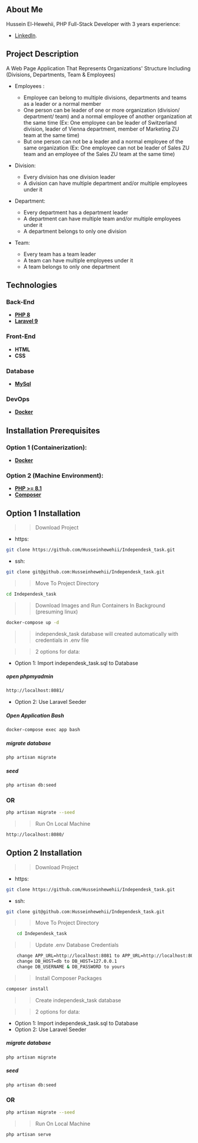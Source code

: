 
## About Me

Hussein El-Hewehii, PHP Full-Stack Developer with 3 years experience:

- [LinkedIn](https://www.linkedin.com/in/hussein-el-hewehii-768b5a113/).

## Project Description

A Web Page Application That Represents Organizations' Structure Including (Divisions, Departments, Team & Employees)
- Employees : 
    -   Employee can belong to multiple divisions, departments and teams as a leader or a normal member 
    -   One person can be leader of one or more organization (division/ department/ team) and a normal employee of another organization at the same time (Ex: One employee can be leader of Switzerland division, leader of Vienna department, member of Marketing ZU team at the same time)
    -   But one person can not be a leader and a normal employee of the same organization (Ex: One employee can not be leader of Sales ZU team and an employee of the Sales ZU team at the same time)

- Division:
    - Every division has one division leader
    - A division can have multiple department and/or multiple employees under it

- Department:
    - Every department has a department leader
    - A department can have multiple team and/or multiple employees under it
    - A department belongs to only one division

- Team:
    - Every team has a team leader
    - A team can have multiple employees under it
    - A team belongs to only one department


## Technologies

### Back-End

- **[PHP 8](https://www.php.net/docs.php)**
- **[Laravel 9](https://laravel.com/docs/9.x/installation)**

### Front-End

- **HTML**
- **CSS**

### Database

- **[MySql](https://www.mysql.com/)**

### DevOps

- **[Docker](https://www.docker.com/)**


## Installation Prerequisites
 ### Option 1 (Containerization):
- **[Docker](https://docs.docker.com/engine/install/)**

 ### Option 2 (Machine Environment):
- **[PHP >= 8.1](https://www.php.net/downloads.php)**
- **[Composer](https://getcomposer.org/)**


## Option 1 Installation


>> Download Project 

* https:
``` bash
git clone https://github.com/Husseinhewehii/Independesk_task.git
```
* ssh:
``` bash
git clone git@github.com:Husseinhewehii/Independesk_task.git
```

>> Move To Project Directory

``` bash
cd Independesk_task
```

>> Download Images and Run Containers In Background (presuming linux)
``` bash
docker-compose up -d
```

>> independesk_task database will created automatically with credentials in .env file


>> 2 options for data:
* Option 1: Import independesk_task.sql to Database
##### open phpmyadmin
``` bash
http://localhost:8081/
```

* Option 2: Use Laravel Seeder
##### Open Application Bash

``` bash
docker-compose exec app bash
```

##### migrate database
``` bash
php artisan migrate
```

##### seed
``` bash
php artisan db:seed
```

### OR
``` bash
php artisan migrate --seed
```

>> Run On Local Machine

``` bash
http://localhost:8080/
```

## Option 2 Installation


>> Download Project 

* https:
``` bash
git clone https://github.com/Husseinhewehii/Independesk_task.git
```
* ssh:
``` bash
git clone git@github.com:Husseinhewehii/Independesk_task.git
```

>> Move To Project Directory

``` bash
    cd Independesk_task
```

>> Update .env Database Credentials

``` bash
    change APP_URL=http://localhost:8081 to APP_URL=http://localhost:8000
    change DB_HOST=db to DB_HOST=127.0.0.1
    change DB_USERNAME & DB_PASSWORD to yours
```

>> Install Composer Packages

``` bash
composer install
```

>> Create independesk_task database


>> 2 options for data:
* Option 1: Import independesk_task.sql to Database
* Option 2: Use Laravel Seeder
##### migrate database
``` bash
php artisan migrate
```

##### seed
``` bash
php artisan db:seed
```

### OR
``` bash
php artisan migrate --seed
```

>> Run On Local Machine

``` bash
php artisan serve
```
